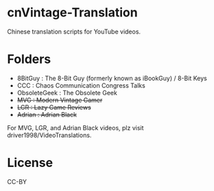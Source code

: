 # cnVintage-Translation
Chinese translation scripts for YouTube videos.

# Folders
- 8BitGuy : The 8-Bit Guy (formerly known as iBookGuy) / 8-Bit Keys
- CCC : Chaos Communication Congress Talks
- ObsoleteGeek : The Obsolete Geek
- ~~MVG : Modern Vintage Gamer~~
- ~~LGR : Lazy Game Reviews~~
- ~~Adrian : Adrian Black~~

For MVG, LGR, and Adrian Black videos, plz visit driver1998/VideoTranslations.

# License

CC-BY
